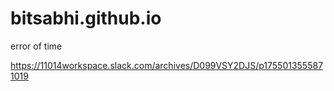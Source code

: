 # bitsabhi.github.io
error of time 

https://11014workspace.slack.com/archives/D099VSY2DJS/p1755013555871019
